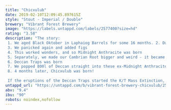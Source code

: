 ```yaml
---
title: "Chicxulub"
date: 2019-02-10T12:09:45.897615Z
style: "Stout - Imperial / Double"
brewery: "Vibrant Forest Brewery"
image: "https://labels.untappd.com/labels/2577400?size=hd"
rating: "3.58"
description: "The story:  1. We aged Black Oktober in Laphaiog Barrels for some 16 months. 2. During this process, we blended it into Rum and Bourbon w/ fresh Oktober to mollify the peated maelstrom  3. We panicked again and added figs 4. This worked wonders, and so Midnight Anthracite was born 5. Separately, we made our Cambrian Root bigger and weird - it became 9.4%, it was soured, and the salt and liquorice were both amped 6. Deccan Traps was born 7. We popped 800l of Deccan straight into these ex-Midnight Anthracite barrels 8. 4 months later, Chicxulub was born!  If the eruptions of the Deccan Traps started the K/T Mass Extinction, then the Chicxulub impact certainly ended it! Drink with respect."
untappd_url: "https://untappd.com/b/vibrant-forest-brewery-chicxulub/2577400"
abv: "9.4"
ibu: "90"
robots: noindex,nofollow
---
```


